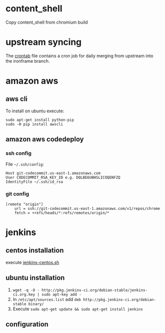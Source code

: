 # content_shell
Copy content_shell from chromium build

# upstream syncing
The [crontab](crontab) file contains a cron job for daily merging from upstream into the ironframe branch.

# amazon aws

## aws cli
To install on ubuntu execute:
```
sudo apt-get install python-pip
sudo -H pip install awscli
```

## amazon aws codedeploy

### ssh config
File `~/.ssh/config`:
```
Host git-codecommit.us-east-1.amazonaws.com
User CODECOMMIT_RSA_KEY_ID e.g. DQLBE6UBHSLICOQENFZQ
IdentityFile ~/.ssh/id_rsa
```
### git config
```
[remote "origin"]
	url = ssh://git-codecommit.us-east-1.amazonaws.com/v1/repos/chrome
	fetch = +refs/heads/*:refs/remotes/origin/*
```

# jenkins

## centos installation
execute [jenkins-centos.sh](jenkins-centos.sh)

## ubuntu installation
1. `wget -q -O - http://pkg.jenkins-ci.org/debian-stable/jenkins-ci.org.key | sudo apt-key add -`
2. In `/etc/apt/sources.list` add `deb http://pkg.jenkins-ci.org/debian-stable binary/`
3. Execute `sudo apt-get update && sudo apt-get install jenkins`

## configuration

